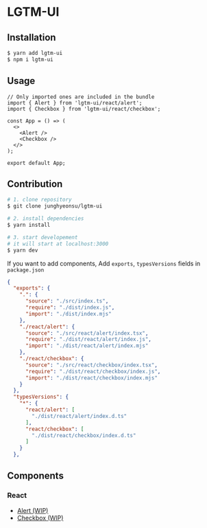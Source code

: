 # LGTM-UI

## Installation

```bash
$ yarn add lgtm-ui
$ npm i lgtm-ui
```

## Usage

```tsx
// Only imported ones are included in the bundle
import { Alert } from 'lgtm-ui/react/alert';
import { Checkbox } from 'lgtm-ui/react/checkbox';

const App = () => (
  <>
    <Alert />
    <Checkbox />
  </>
);

export default App;
```

## Contribution

```bash
# 1. clone repository
$ git clone junghyeonsu/lgtm-ui

# 2. install dependencies
$ yarn install

# 3. start developement
# it will start at localhost:3000
$ yarn dev
```

If you want to add components, Add `exports`, `typesVersions` fields in `package.json`

```json
{
  "exports": {
    ".": {
      "source": "./src/index.ts",
      "require": "./dist/index.js",
      "import": "./dist/index.mjs"
    },
    "./react/alert": {
      "source": "./src/react/alert/index.tsx",
      "require": "./dist/react/alert/index.js",
      "import": "./dist/react/alert/index.mjs"
    },
    "./react/checkbox": {
      "source": "./src/react/checkbox/index.tsx",
      "require": "./dist/react/checkbox/index.js",
      "import": "./dist/react/checkbox/index.mjs"
    }
  },
  "typesVersions": {
    "*": {
      "react/alert": [
        "./dist/react/alert/index.d.ts"
      ],
      "react/checkbox": [
        "./dist/react/checkbox/index.d.ts"
      ]
    }
  },
```

## Components

### React

- [Alert (WIP)](./src/react/alert/README.md)
- [Checkbox (WIP)](./src/react/checkbox/README.md)
